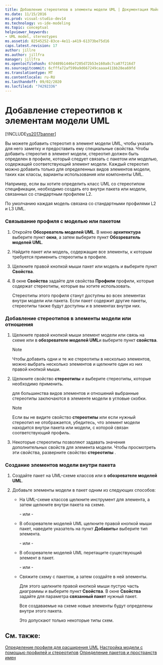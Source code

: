 ```yaml
---
title: Добавление стереотипов в элементы модели UML | Документация Майкрософт
ms.date: 11/15/2016
ms.prod: visual-studio-dev14
ms.technology: vs-ide-modeling
ms.topic: conceptual
helpviewer_keywords:
- UML model, stereotypes
ms.assetid: 82545252-83ce-4e11-a419-61373be75d16
caps.latest.revision: 17
author: jillre
ms.author: jillfra
manager: jillfra
ms.openlocfilehash: 67d489b1446e7205d72b53e160a8c7ca87f216d7
ms.sourcegitcommit: 6cfffa72af599a9d667249caaaa411bb28ea69fd
ms.translationtype: MT
ms.contentlocale: ru-RU
ms.lasthandoff: 09/02/2020
ms.locfileid: "74292336"
---
```

# <a name="add-stereotypes-to-uml-model-elements"></a>Добавление стереотипов к элементам модели UML
[!INCLUDE[vs2017banner](../includes/vs2017banner.md)]

Вы можете добавить стереотип в элемент модели UML, чтобы указать для него заметку и предоставить ему специальные свойства. Чтобы добавить стереотип в элемент модели, стереотип должен быть определен в профиле, который следует связать с пакетом или моделью, содержащей соответствующий элемент модели. Каждый стереотип можно добавить только для определенных видов элементов модели, таких как классы, варианты использования или компоненты UML.

 Например, если вы хотите определить класс UML со стереотипом спецификации, необходимо создать его внутри пакета или модели, связанных со стандартным профилем L2.

 По умолчанию каждая модель связана со стандартными профилями L2 и L3 UML.

### <a name="to-link-a-profile-to-a-model-or-a-package"></a>Связывание профиля с моделью или пакетом

1. Откройте **Обозреватель моделей UML**. В меню **архитектура** выберите пункт **окна**, а затем выберите пункт **Обозреватель моделей UML**.

2. Найдите пакет или модель, содержащие все элементы, к которым требуется применить стереотипы в профиле.

3. Щелкните правой кнопкой мыши пакет или модель и выберите пункт **Свойства**.

4. В окне **Свойства** задайте для свойства **Профили** профили, которые содержат стереотипы, которые вы хотите использовать.

     Стереотипы этого профиля станут доступны во всех элементах внутри модели или пакета. Если пакет содержит другие пакеты, стереотипы также будут доступны и в элементах внутри них.

### <a name="to-add-stereotypes-to-model-elements-or-relationships"></a>Добавление стереотипов в элементы модели или отношения

1. Щелкните правой кнопкой мыши элемент модели или связь на схеме или в **обозревателе моделей UML**и выберите пункт **свойства**.

    > [!NOTE]
    > Чтобы добавить одни и те же стереотипы в несколько элементов, можно выбрать несколько элементов и щелкните один из них правой кнопкой мыши.

2. Щелкните свойство **стереотипы** и выберите стереотипы, которые необходимо применить.

     для большинства видов элементов и отношений выбранные стереотипы заключаются в элементе модели в угловые скобки.

    > [!NOTE]
    > Если вы не видите свойство **стереотипы** или если нужный стереотип не отображается, убедитесь, что элемент модели находится внутри пакета или модели, с которой связан соответствующий профиль.

3. Некоторые стереотипы позволяют задавать значения дополнительных свойств для элемента модели. Чтобы просмотреть эти свойства, разверните свойство **стереотипы** .

### <a name="to-create-model-elements-within-a-package"></a>Создание элементов модели внутри пакета

1. Создайте пакет на UML-схеме классов или в **обозревателе моделей UML**.

2. Добавьте элементы модели в пакет одним из следующих способов:

    - На UML-схеме классов щелкните инструмент для элемента, а затем щелкните внутри пакета на схеме.

         \- или -

    - В обозревателе моделей UML щелкните правой кнопкой мыши пакет, наведите указатель на пункт **Добавить**и выберите тип элемента.

         \- или -

    - В обозревателе моделей UML перетащите существующий элемент в пакет.

         \- или -

    - Свяжите схему с пакетом, а затем создайте в ней элементы.

         Для этого щелкните правой кнопкой мыши пустую часть диаграммы и выберите пункт **Свойства**. В окне **Свойства** задайте для параметра **связанный пакет** нужный пакет.

         Все создаваемые на схеме новые элементы будут определены внутри этого пакета.

         Это допускают только некоторые типы схем.

## <a name="see-also"></a>См. также:
 [Определение профиля для расширения UML](../modeling/define-a-profile-to-extend-uml.md) [Настройка модели с помощью профилей и стереотипов](../modeling/customize-your-model-with-profiles-and-stereotypes.md) [Определение пакетов и пространств имен](../modeling/define-packages-and-namespaces.md)

